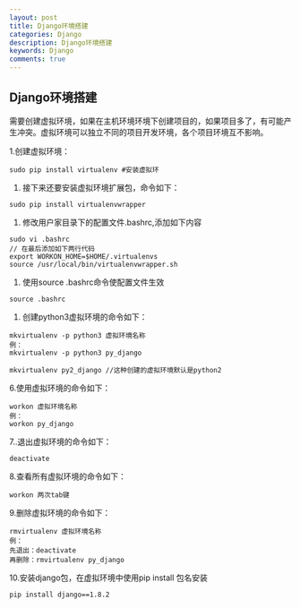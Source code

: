 ```yaml
---
layout: post
title: Django环境搭建
categories: Django
description: Django环境搭建
keywords: Django
comments: true
---
```



## Django环境搭建   

需要创建虚拟环境，如果在主机环境环境下创建项目的，如果项目多了，有可能产生冲突。虚拟环境可以独立不同的项目开发环境，各个项目环境互不影响。

1.创建虚拟环境：   

```
sudo pip install virtualenv #安装虚拟环
``` 

1. 接下来还要安装虚拟环境扩展包，命令如下： 

```
sudo pip install virtualenvwrapper
```

1. 修改用户家目录下的配置文件.bashrc,添加如下内容  

```
sudo vi .bashrc
// 在最后添加如下两行代码
export WORKON_HOME=$HOME/.virtualenvs
source /usr/local/bin/virtualenvwrapper.sh
```

1. 使用source .bashrc命令使配置文件生效    

```
source .bashrc
```

1. 创建python3虚拟环境的命令如下：  

```
mkvirtualenv -p python3 虚拟环境名称
例：
mkvirtualenv -p python3 py_django

mkvirtualenv py2_django //这种创建的虚拟环境默认是python2
``` 

6.使用虚拟环境的命令如下：  


``` 
workon 虚拟环境名称
例：
workon py_django
```

7..退出虚拟环境的命令如下： 

``` 
deactivate
```

8.查看所有虚拟环境的命令如下：    

``` 
workon 两次tab键
```

9.删除虚拟环境的命令如下：  

``` 
rmvirtualenv 虚拟环境名称
例：
先退出：deactivate
再删除：rmvirtualenv py_django
```

10.安装django包，在虚拟环境中使用pip install 包名安装   

```
pip install django==1.8.2
```